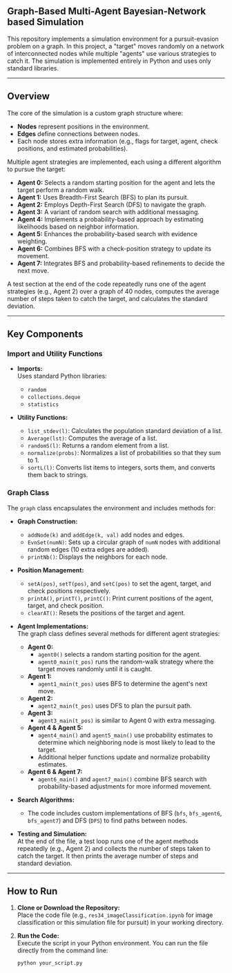 ## Graph-Based Multi-Agent Bayesian-Network based Simulation

This repository implements a simulation environment for a pursuit-evasion problem on a graph. In this project, a "target" moves randomly on a network of interconnected nodes while multiple "agents" use various strategies to catch it. The simulation is implemented entirely in Python and uses only standard libraries.

---

## Overview

The core of the simulation is a custom graph structure where:
- **Nodes** represent positions in the environment.
- **Edges** define connections between nodes.
- Each node stores extra information (e.g., flags for target, agent, check positions, and estimated probabilities).

Multiple agent strategies are implemented, each using a different algorithm to pursue the target:
- **Agent 0:** Selects a random starting position for the agent and lets the target perform a random walk.
- **Agent 1:** Uses Breadth-First Search (BFS) to plan its pursuit.
- **Agent 2:** Employs Depth-First Search (DFS) to navigate the graph.
- **Agent 3:** A variant of random search with additional messaging.
- **Agent 4:** Implements a probability-based approach by estimating likelihoods based on neighbor information.
- **Agent 5:** Enhances the probability-based search with evidence weighting.
- **Agent 6:** Combines BFS with a check-position strategy to update its movement.
- **Agent 7:** Integrates BFS and probability-based refinements to decide the next move.

A test section at the end of the code repeatedly runs one of the agent strategies (e.g., Agent 2) over a graph of 40 nodes, computes the average number of steps taken to catch the target, and calculates the standard deviation.

---

## Key Components

### Import and Utility Functions

- **Imports:**  
  Uses standard Python libraries:
  - `random`
  - `collections.deque`
  - `statistics`
  
- **Utility Functions:**  
  - `list_stdev(l)`: Calculates the population standard deviation of a list.
  - `Average(lst)`: Computes the average of a list.
  - `randomS(l)`: Returns a random element from a list.
  - `normalize(probs)`: Normalizes a list of probabilities so that they sum to 1.
  - `sortL(l)`: Converts list items to integers, sorts them, and converts them back to strings.

### Graph Class

The `graph` class encapsulates the environment and includes methods for:
- **Graph Construction:**  
  - `addNode(k)` and `addEdge(k, val)` add nodes and edges.
  - `EvnSet(numN)`: Sets up a circular graph of `numN` nodes with additional random edges (10 extra edges are added).
  - `printNb()`: Displays the neighbors for each node.
  
- **Position Management:**  
  - `setA(pos)`, `setT(pos)`, and `setC(pos)` to set the agent, target, and check positions respectively.
  - `printA()`, `printT()`, `printC()`: Print current positions of the agent, target, and check position.
  - `clearAT()`: Resets the positions of the target and agent.

- **Agent Implementations:**  
  The graph class defines several methods for different agent strategies:
  - **Agent 0:**  
    - `agent0()` selects a random starting position for the agent.
    - `agent0_main(t_pos)` runs the random-walk strategy where the target moves randomly until it is caught.
  - **Agent 1:**  
    - `agent1_main(t_pos)` uses BFS to determine the agent's next move.
  - **Agent 2:**  
    - `agent2_main(t_pos)` uses DFS to plan the pursuit path.
  - **Agent 3:**  
    - `agent3_main(t_pos)` is similar to Agent 0 with extra messaging.
  - **Agent 4 & Agent 5:**  
    - `agent4_main()` and `agent5_main()` use probability estimates to determine which neighboring node is most likely to lead to the target.
    - Additional helper functions update and normalize probability estimates.
  - **Agent 6 & Agent 7:**  
    - `agent6_main()` and `agent7_main()` combine BFS search with probability-based adjustments for more informed movement.
  
- **Search Algorithms:**  
  - The code includes custom implementations of BFS (`bfs`, `bfs_agent6`, `bfs_agent7`) and DFS (`DFS`) to find paths between nodes.
  
- **Testing and Simulation:**  
  At the end of the file, a test loop runs one of the agent methods repeatedly (e.g., Agent 2) and collects the number of steps taken to catch the target. It then prints the average number of steps and standard deviation.

---

## How to Run

1. **Clone or Download the Repository:**  
   Place the code file (e.g., `res34_imageClassification.ipynb` for image classification or this simulation file for pursuit) in your working directory.

2. **Run the Code:**  
   Execute the script in your Python environment. You can run the file directly from the command line:
   ```bash
   python your_script.py
